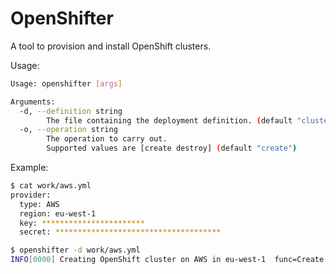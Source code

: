 # OpenShifter

A tool to provision and install OpenShift clusters.

Usage:

```bash
Usage: openshifter [args]

Arguments:
  -d, --definition string
        The file containing the deployment definition. (default "cluster.yml")
  -o, --operation string
        The operation to carry out.
        Supported values are [create destroy] (default "create")
```

Example:

```bash
$ cat work/aws.yml
provider:
  type: AWS
  region: eu-west-1
  key: ***********************
  secret: *************************************

$ openshifter -d work/aws.yml
INFO[0000] Creating OpenShift cluster on AWS in eu-west-1  func=Create
```
